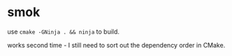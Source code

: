 # smok

use `cmake -GNinja . && ninja` to build.

works second time - I still need to sort out the dependency order in CMake.
